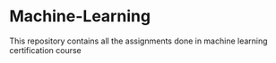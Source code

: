 # Machine-Learning
This repository contains all the assignments done in machine learning certification course
